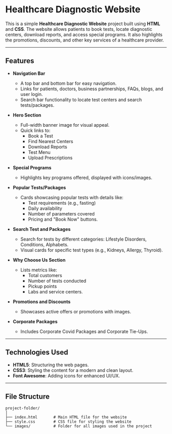 # Healthcare Diagnostic Website

This is a simple **Healthcare Diagnostic Website** project built using **HTML** and **CSS**. The website allows patients to book tests, locate diagnostic centers, download reports, and access special programs. It also highlights the promotions, discounts, and other key services of a healthcare provider.

---

## **Features**

- **Navigation Bar**
  - A top bar and bottom bar for easy navigation.
  - Links for patients, doctors, business partnerships, FAQs, blogs, and user login.
  - Search bar functionality to locate test centers and search tests/packages.
  
- **Hero Section**
  - Full-width banner image for visual appeal.
  - Quick links to:
    - Book a Test
    - Find Nearest Centers
    - Download Reports
    - Test Menu
    - Upload Prescriptions

- **Special Programs**
  - Highlights key programs offered, displayed with icons/images.

- **Popular Tests/Packages**
  - Cards showcasing popular tests with details like:
    - Test requirements (e.g., fasting)
    - Daily availability
    - Number of parameters covered
    - Pricing and "Book Now" buttons.

- **Search Test and Packages**
  - Search for tests by different categories: Lifestyle Disorders, Conditions, Alphabets.
  - Visual cards for specific test types (e.g., Kidneys, Allergy, Thyroid).

- **Why Choose Us Section**
  - Lists metrics like:
    - Total customers
    - Number of tests conducted
    - Pickup points
    - Labs and service centers.

- **Promotions and Discounts**
  - Showcases active offers or promotions with images.

- **Corporate Packages**
  - Includes Corporate Covid Packages and Corporate Tie-Ups.

---

## **Technologies Used**

- **HTML5**: Structuring the web pages.
- **CSS3**: Styling the content for a modern and clean layout.
- **Font Awesome**: Adding icons for enhanced UI/UX.

---

## **File Structure**

```plaintext
project-folder/
│
├── index.html       # Main HTML file for the website
├── style.css        # CSS file for styling the website
└── images/          # Folder for all images used in the project
